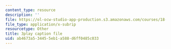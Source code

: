 ```yaml
---
content_type: resource
description: ''
file: https://ol-ocw-studio-app-production.s3.amazonaws.com/courses/18-06sc-linear-algebra-fall-2011/ab4673a534455eb1a588d6ff0485c033_fjsPjh0B2tU.vtt
file_type: application/x-subrip
resourcetype: Other
title: 3play caption file
uid: ab4673a5-3445-5eb1-a588-d6ff0485c033
---
```

